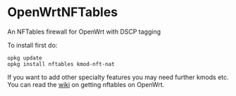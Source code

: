 # OpenWrtNFTables
An NFTables firewall for OpenWrt with DSCP tagging


To install first do:

```
opkg update
opkg install nftables kmod-nft-nat
```

If you want to add other specialty features you may need further kmods
etc. You can read the
[wiki](https://openwrt.org/docs/guide-user/firewall/misc/nftables) on
getting nftables on OpenWrt.

